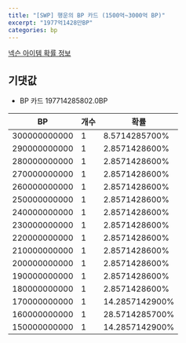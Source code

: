 ```yaml
---
title: "[SWP] 행운의 BP 카드 (1500억~3000억 BP)"
excerpt: "1977억1428만BP"
categories: bp
---
```

[넥슨 아이템 확률 정보](http://iteminfo.nexon.com/probability/fo4?sn=7457)

## 기댓값
  - BP 카드 197714285802.0BP

|BP|개수|확률|
|---|---|---|
|300000000000|1|8.5714285700%|
|290000000000|1|2.8571428600%|
|280000000000|1|2.8571428600%|
|270000000000|1|2.8571428600%|
|260000000000|1|2.8571428600%|
|250000000000|1|2.8571428600%|
|240000000000|1|2.8571428600%|
|230000000000|1|2.8571428600%|
|220000000000|1|2.8571428600%|
|210000000000|1|2.8571428600%|
|200000000000|1|2.8571428600%|
|190000000000|1|2.8571428600%|
|180000000000|1|2.8571428600%|
|170000000000|1|14.2857142900%|
|160000000000|1|28.5714285700%|
|150000000000|1|14.2857142900%|
